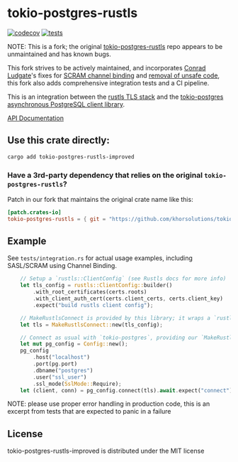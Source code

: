# tokio-postgres-rustls

[![codecov](https://codecov.io/github/dsykes16/tokio-postgres-rustls/graph/badge.svg?token=PKUZQ62OP8)](https://codecov.io/github/dsykes16/tokio-postgres-rustls)
[![tests](https://github.com/dsykes16/tokio-postgres-rustls/actions/workflows/rust.yml/badge.svg)](https://github.com/dsykes16/tokio-postgres-rustls/actions/workflows/rust.yml)

NOTE: This is a fork; the original [tokio-postgres-rustls](https://github.com/jbg/tokio-postgres-rustls) repo appears to be unmaintained and has known bugs.

This fork strives to be actively maintained, and incorporates [Conrad Ludgate](https://github.com/conradludgate)'s fixes for [SCRAM channel binding](https://github.com/jbg/tokio-postgres-rustls/pull/32) and [removal of unsafe code](https://github.com/jbg/tokio-postgres-rustls/pull/33), this fork also adds comprehensive integration tests and a CI pipeline.

This is an integration between the [rustls TLS stack](https://github.com/ctz/rustls)
and the [tokio-postgres asynchronous PostgreSQL client library](https://github.com/sfackler/rust-postgres).

[API Documentation](https://docs.rs/tokio-postgres-rustls-improved/)

## Use this crate directly:

```sh
cargo add tokio-postgres-rustls-improved
```

### Have a 3rd-party dependency that relies on the original `tokio-postgres-rustls`?

Patch in our fork that maintains the original crate name like this:

```toml
[patch.crates-io]
tokio-postgres-rustls = { git = "https://github.com/khorsolutions/tokio-postgres-rustls.git", tag = "0.14.0" }
```

## Example

See `tests/integration.rs` for actual usage examples, including SASL/SCRAM using Channel Binding.

```rust
    // Setup a `rustls::ClientConfig` (see Rustls docs for more info)
    let tls_config = rustls::ClientConfig::builder()
        .with_root_certificates(certs.roots)
        .with_client_auth_cert(certs.client_certs, certs.client_key)
        .expect("build rustls client config");

    // MakeRustlsConnect is provided by this library; it wraps a `rustls::CLientConfig`
    let tls = MakeRustlsConnect::new(tls_config);

    // Connect as usual with `tokio-postgres`, providing our `MakeRustlsConnect` as the `tls` arg
    let mut pg_config = Config::new();
    pg_config
        .host("localhost")
        .port(pg.port)
        .dbname("postgres")
        .user("ssl_user")
        .ssl_mode(SslMode::Require);
    let (client, conn) = pg_config.connect(tls).await.expect("connect");
```
NOTE: please use proper error handling in production code, this is an excerpt from tests that are expected to panic in a failure

## License

tokio-postgres-rustls-improved is distributed under the MIT license
